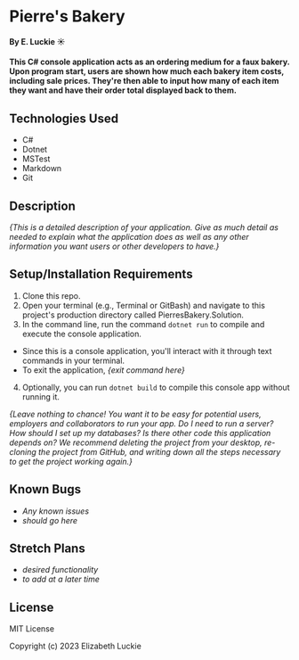 # Pierre's Bakery

#### By E. Luckie ☀️

#### This C# console application acts as an ordering medium for a faux bakery. Upon program start, users are shown how much each bakery item costs, including sale prices. They're then able to input how many of each item they want and have their order total displayed back to them.

## Technologies Used

* C#
* Dotnet
* MSTest
* Markdown
* Git

## Description

_{This is a detailed description of your application. Give as much detail as needed to explain what the application does as well as any other information you want users or other developers to have.}_

## Setup/Installation Requirements

1. Clone this repo.
2. Open your terminal (e.g., Terminal or GitBash) and navigate to this project's production directory called PierresBakery.Solution.
3. In the command line, run the command ```dotnet run``` to compile and execute the console application.
* Since this is a console application, you'll interact with it through text commands in your terminal.
* To exit the application, _{exit command here}_
4. Optionally, you can run ``dotnet build`` to compile this console app without running it.

_{Leave nothing to chance! You want it to be easy for potential users, employers and collaborators to run your app. Do I need to run a server? How should I set up my databases? Is there other code this application depends on? We recommend deleting the project from your desktop, re-cloning the project from GitHub, and writing down all the steps necessary to get the project working again.}_

## Known Bugs

* _Any known issues_
* _should go here_

## Stretch Plans

* _desired functionality_
* _to add at a later time_

## License

MIT License

Copyright (c) 2023 Elizabeth Luckie